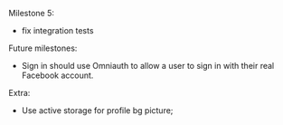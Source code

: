 Milestone 5:
- fix integration tests










Future milestones:
- Sign in should use Omniauth to allow a user to sign in with their real Facebook account.

Extra:
- Use active storage for profile bg picture;
